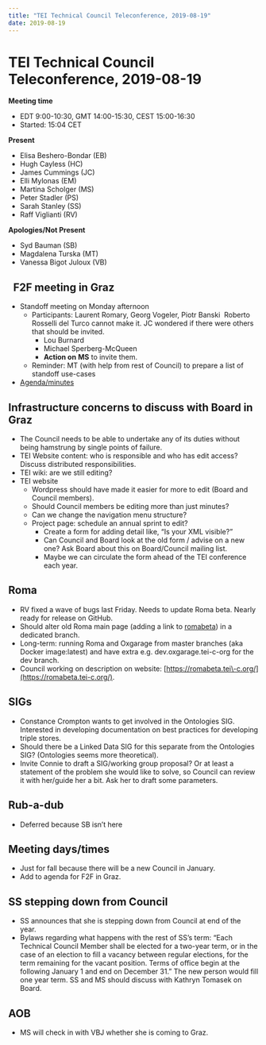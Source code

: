 ```yaml
---
title: "TEI Technical Council Teleconference, 2019-08-19"
date: 2019-08-19
---
```

# TEI Technical Council Teleconference, 2019-08-19
**Meeting time**


* EDT 9:00\-10:30, GMT 14:00\-15:30, CEST 15:00\-16:30
* Started: 15:04 CET


**Present**
* Elisa Beshero\-Bondar (EB)
* Hugh Cayless (HC)
* James Cummings (JC)
* Elli Mylonas (EM)
* Martina Scholger (MS)
* Peter Stadler (PS)
* Sarah Stanley (SS)
* Raff Viglianti (RV)


**Apologies/Not Present**
* Syd Bauman (SB)
* Magdalena Turska (MT)
* Vanessa Bigot Juloux (VB)


 
F2F meeting in Graz
-------------------


* Standoff meeting on Monday afternoon
	+ Participants: Laurent Romary, Georg Vogeler, Piotr Banski  Roberto Rosselli del Turco cannot make it. JC wondered if there were others that should be invited.
		- Lou Burnard
		- Michael Sperberg\-McQueen
		- **Action on** **MS** to invite them.
	+ Reminder: MT (with help from rest of Council) to prepare a list of standoff use\-cases
* [Agenda/minutes](https://docs.google.com/document/d/1d3OpQ8N-r1nJq0T0kUreUReCCG5FJ6P3HfHIEQ-kZbE/edit#heading=h.wcw74roupmsy)


Infrastructure concerns to discuss with Board in Graz
-----------------------------------------------------


* The Council needs to be able to undertake any of its duties without being hamstrung by single points of failure.
* TEI Website content: who is responsible and who has edit access? Discuss distributed responsibilities.
* TEI wiki: are we still editing?
* TEI website
	+ Wordpress should have made it easier for more to edit (Board and Council members).
	+ Should Council members be editing more than just minutes?
	+ Can we change the navigation menu structure?
	+ Project page: schedule an annual sprint to edit?
		- Create a form for adding detail like, “Is your XML visible?”
		- Can Council and Board look at the old form / advise on a new one? Ask Board about this on Board/Council mailing list.
		- Maybe we can circulate the form ahead of the TEI conference each year.


Roma
----


* RV fixed a wave of bugs last Friday. Needs to update Roma beta. Nearly ready for release on GitHub.
* Should alter old Roma main page (adding a link to [romabeta](https://romabeta.tei-c.org/)) in a dedicated branch.
* Long\-term: running Roma and Oxgarage from master branches (aka Docker image:latest) and have extra e.g. dev.oxgarage.tei\-c\-org for the dev branch.
* Council working on description on website: [https://romabeta.tei\-c.org/](https://romabeta.tei-c.org/).


SIGs
----


* Constance Crompton wants to get involved in the Ontologies SIG. Interested in developing documentation on best practices for developing triple stores.
* Should there be a Linked Data SIG for this separate from the Ontologies SIG? (Ontologies seems more theoretical).
* Invite Connie to draft a SIG/working group proposal? Or at least a statement of the problem she would like to solve, so Council can review it with her/guide her a bit. Ask her to draft some parameters.


Rub\-a\-dub
-----------


* Deferred because SB isn’t here


Meeting days/times
------------------


* Just for fall because there will be a new Council in January.
* Add to agenda for F2F in Graz.


SS stepping down from Council
-----------------------------


* SS announces that she is stepping down from Council at end of the year.
* Bylaws regarding what happens with the rest of SS’s term: “Each Technical Council Member shall be elected for a two\-year term, or in the case of an election to fill a vacancy between regular elections, for the term remaining for the vacant position. Terms of office begin at the following January 1 and end on December 31\.” The new person would fill one year term. SS and MS should discuss with Kathryn Tomasek on Board.


AOB
---


* MS will check in with VBJ whether she is coming to Graz.


 